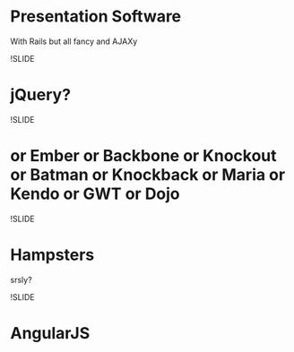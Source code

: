 # Presentation Software
With Rails but all fancy and AJAXy

!SLIDE

# jQuery?

!SLIDE

# or Ember or Backbone or Knockout or Batman or Knockback or Maria or Kendo or GWT or Dojo

!SLIDE

# Hampsters
srsly?

!SLIDE

# AngularJS
